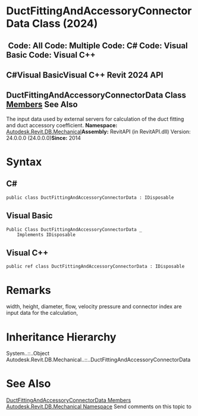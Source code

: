 # DuctFittingAndAccessoryConnectorData Class (2024)

﻿
 Code: All Code: Multiple Code: C# Code: Visual Basic Code: Visual C++   
---  
C#Visual BasicVisual C++
Revit 2024 API  
---  
DuctFittingAndAccessoryConnectorData Class  
[Members](d864c874-8d8d-13d4-5de1-ad15b280252e.md "DuctFittingAndAccessoryConnectorData Members") See Also  
---  
The input data used by external servers for calculation of the duct fitting and duct accessory coefficient. 
**Namespace:** [Autodesk.Revit.DB.Mechanical](0eafd899-5912-56fd-94b1-d286156e26fc.md "Autodesk.Revit.DB.Mechanical Namespace")**Assembly:** RevitAPI (in RevitAPI.dll) Version: 24.0.0.0 (24.0.0.0)**Since:** 2014 
# Syntax
C#  
---  
```text
public class DuctFittingAndAccessoryConnectorData : IDisposable
```
  
Visual Basic  
---  
```text
Public Class DuctFittingAndAccessoryConnectorData _
	Implements IDisposable
```
  
Visual C++  
---  
```text
public ref class DuctFittingAndAccessoryConnectorData : IDisposable
```
  
# Remarks
width, height, diameter, flow, velocity pressure and connector index are input data for the calculation, 
# Inheritance Hierarchy
System..::..Object Autodesk.Revit.DB.Mechanical..::..DuctFittingAndAccessoryConnectorData
# See Also
[DuctFittingAndAccessoryConnectorData Members](d864c874-8d8d-13d4-5de1-ad15b280252e.md "DuctFittingAndAccessoryConnectorData Members")
[Autodesk.Revit.DB.Mechanical Namespace](0eafd899-5912-56fd-94b1-d286156e26fc.md "Autodesk.Revit.DB.Mechanical Namespace")
Send comments on this topic to 